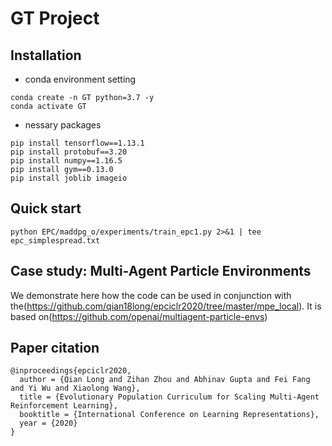 # GT Project

## Installation

- conda environment setting
```
conda create -n GT python=3.7 -y
conda activate GT
```
- nessary packages
```
pip install tensorflow==1.13.1
pip install protobuf==3.20
pip install numpy==1.16.5
pip install gym==0.13.0
pip install joblib imageio
```

## Quick start

```
python EPC/maddpg_o/experiments/train_epc1.py 2>&1 | tee epc_simplespread.txt
```


## Case study: Multi-Agent Particle Environments

We demonstrate here how the code can be used in conjunction with the(https://github.com/qian18long/epciclr2020/tree/master/mpe_local). It is based on(https://github.com/openai/multiagent-particle-envs)

## Paper citation

```
@inproceedings{epciclr2020,
  author = {Qian Long and Zihan Zhou and Abhinav Gupta and Fei Fang and Yi Wu and Xiaolong Wang},
  title = {Evolutionary Population Curriculum for Scaling Multi-Agent Reinforcement Learning},
  booktitle = {International Conference on Learning Representations},
  year = {2020}
}
```
